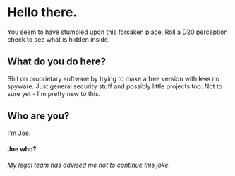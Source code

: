 # Hello there. 
You seem to have stumpled upon this forsaken place. Roll a D20 perception check to see what is hidden inside.

## What do you do here?
Shit on proprietary software by trying to make a free version with ~~less~~ no spyware. Just general security stuff and possibly little projects too. Not to sure yet - I'm pretty new to this.

## Who are you?
I'm Joe.

#### Joe who?
*My legal team has advised me not to continue this joke.*
